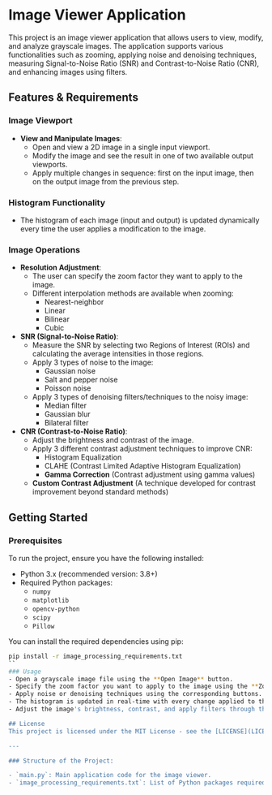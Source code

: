 
# Image Viewer Application

This project is an image viewer application that allows users to view, modify, and analyze grayscale images. The application supports various functionalities such as zooming, applying noise and denoising techniques, measuring Signal-to-Noise Ratio (SNR) and Contrast-to-Noise Ratio (CNR), and enhancing images using filters.

## Features & Requirements

### Image Viewport
- **View and Manipulate Images**:
  - Open and view a 2D image in a single input viewport.
  - Modify the image and see the result in one of two available output viewports.
  - Apply multiple changes in sequence: first on the input image, then on the output image from the previous step.

### Histogram Functionality
- The histogram of each image (input and output) is updated dynamically every time the user applies a modification to the image.

### Image Operations
- **Resolution Adjustment**: 
  - The user can specify the zoom factor they want to apply to the image.
  - Different interpolation methods are available when zooming:
    - Nearest-neighbor
    - Linear
    - Bilinear
    - Cubic
- **SNR (Signal-to-Noise Ratio)**:
  - Measure the SNR by selecting two Regions of Interest (ROIs) and calculating the average intensities in those regions.
  - Apply 3 types of noise to the image:
    - Gaussian noise
    - Salt and pepper noise
    - Poisson noise
  - Apply 3 types of denoising filters/techniques to the noisy image:
    - Median filter
    - Gaussian blur
    - Bilateral filter
- **CNR (Contrast-to-Noise Ratio)**:
  - Adjust the brightness and contrast of the image.
  - Apply 3 different contrast adjustment techniques to improve CNR:
    - Histogram Equalization
    - CLAHE (Contrast Limited Adaptive Histogram Equalization)
    - **Gamma Correction** (Contrast adjustment using gamma values)
  - **Custom Contrast Adjustment** (A technique developed for contrast improvement beyond standard methods)

## Getting Started

### Prerequisites
To run the project, ensure you have the following installed:
- Python 3.x (recommended version: 3.8+)
- Required Python packages:
  - `numpy`
  - `matplotlib`
  - `opencv-python`
  - `scipy`
  - `Pillow`

You can install the required dependencies using pip:
```bash
pip install -r image_processing_requirements.txt
``
### Usage
- Open a grayscale image file using the **Open Image** button.
- Specify the zoom factor you want to apply to the image using the **Zoom Factor** input.
- Apply noise or denoising techniques using the corresponding buttons.
- The histogram is updated in real-time with every change applied to the image.
- Adjust the image's brightness, contrast, and apply filters through the user interface.

## License
This project is licensed under the MIT License - see the [LICENSE](LICENSE) file for details.

---

### Structure of the Project:

- `main.py`: Main application code for the image viewer.
- `image_processing_requirements.txt`: List of Python packages required to run the application.


